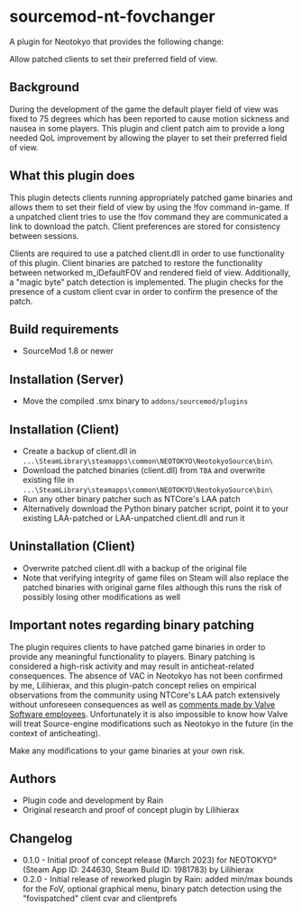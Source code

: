 # sourcemod-nt-fovchanger
A plugin for Neotokyo that provides the following change:

Allow patched clients to set their preferred field of view.

## Background
During the development of the game the default player field of view was fixed to 75 degrees which has been reported to cause motion sickness and nausea in some players. This plugin and client patch aim to provide a long needed QoL improvement by allowing the player to set their preferred field of view.

## What this plugin does
This plugin detects clients running appropriately patched game binaries and allows them to set their field of view by using the !fov command in-game. If a unpatched client tries to use the !fov command they are communicated a link to download the patch. Client preferences are stored for consistency between sessions.

Clients are required to use a patched client.dll in order to use functionality of this plugin. Client binaries are patched to restore the functionality between networked m_iDefaultFOV and rendered field of view. Additionally, a "magic byte" patch detection is implemented. The plugin checks for the presence of a custom client cvar in order to confirm the presence of the patch.

## Build requirements
* SourceMod 1.8 or newer

## Installation (Server)
* Move the compiled .smx binary to `addons/sourcemod/plugins`

## Installation (Client)
* Create a backup of client.dll in `...\SteamLibrary\steamapps\common\NEOTOKYO\NeotokyoSource\bin\`
* Download the patched binaries (client.dll) from `TBA` and overwrite existing file in `...\SteamLibrary\steamapps\common\NEOTOKYO\NeotokyoSource\bin\`
* Run any other binary patcher such as NTCore's LAA patch
* Alternatively download the Python binary patcher script, point it to your existing LAA-patched or LAA-unpatched client.dll and run it

## Uninstallation (Client)
* Overwrite patched client.dll with a backup of the original file
* Note that verifying integrity of game files on Steam will also replace the patched binaries with original game files although this runs the risk of possibly losing other modifications as well

## Important notes regarding binary patching

The plugin requires clients to have patched game binaries in order to provide any meaningful functionality to players. Binary patching is considered a high-risk activity and may result in anticheat-related consequences. The absence of VAC in Neotokyo has not been confirmed by me, Lilihierax, and this plugin-patch concept relies on empirical observations from the community using NTCore's LAA patch extensively without unforeseen consequences as well as [comments made by Valve Software employees](https://github.com/ValveSoftware/source-sdk-2013/issues/76#issuecomment-21562961). Unfortunately it is also impossible to know how Valve will treat Source-engine modifications such as Neotokyo in the future (in the context of anticheating).

Make any modifications to your game binaries at your own risk.

## Authors
* Plugin code and development by Rain
* Original research and proof of concept plugin by Lilihierax

## Changelog
* 0.1.0 - Initial proof of concept release (March 2023) for NEOTOKYO° (Steam App ID: 244630, Steam Build ID: 1981783) by Lilihierax
* 0.2.0 - Initial release of reworked plugin by Rain: added min/max bounds for the FoV, optional graphical menu, binary patch detection using the "fovispatched" client cvar and clientprefs
